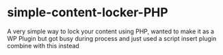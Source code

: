 # simple-content-locker-PHP
A very simple way to lock your content using PHP, wanted to make it as a WP Plugin but got busy during process and just used a script insert plugin combine with this instead
